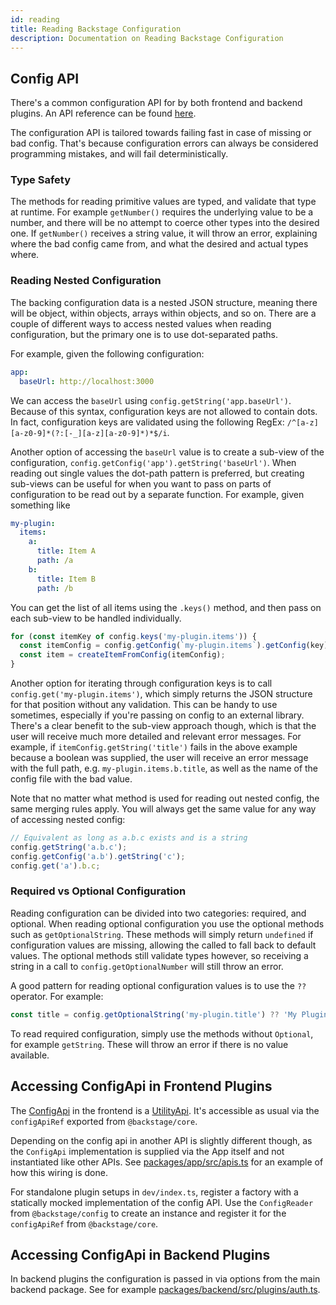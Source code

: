 ```yaml
---
id: reading
title: Reading Backstage Configuration
description: Documentation on Reading Backstage Configuration
---
```


## Config API

There's a common configuration API for by both frontend and backend plugins. An
API reference can be found [here](../reference/utility-apis/Config.md).

The configuration API is tailored towards failing fast in case of missing or bad
config. That's because configuration errors can always be considered programming
mistakes, and will fail deterministically.

### Type Safety

The methods for reading primitive values are typed, and validate that type at
runtime. For example `getNumber()` requires the underlying value to be a number,
and there will be no attempt to coerce other types into the desired one. If
`getNumber()` receives a string value, it will throw an error, explaining where
the bad config came from, and what the desired and actual types where.

### Reading Nested Configuration

The backing configuration data is a nested JSON structure, meaning there will be
object, within objects, arrays within objects, and so on. There are a couple of
different ways to access nested values when reading configuration, but the
primary one is to use dot-separated paths.

For example, given the following configuration:

```yaml
app:
  baseUrl: http://localhost:3000
```

We can access the `baseUrl` using `config.getString('app.baseUrl')`. Because of
this syntax, configuration keys are not allowed to contain dots. In fact,
configuration keys are validated using the following RegEx:
`/^[a-z][a-z0-9]*(?:[-_][a-z][a-z0-9]*)*$/i`.

Another option of accessing the `baseUrl` value is to create a sub-view of the
configuration, `config.getConfig('app').getString('baseUrl')`. When reading out
single values the dot-path pattern is preferred, but creating sub-views can be
useful for when you want to pass on parts of configuration to be read out by a
separate function. For example, given something like

```yaml
my-plugin:
  items:
    a:
      title: Item A
      path: /a
    b:
      title: Item B
      path: /b
```

You can get the list of all items using the `.keys()` method, and then pass on
each sub-view to be handled individually.

```ts
for (const itemKey of config.keys('my-plugin.items')) {
  const itemConfig = config.getConfig(`my-plugin.items`).getConfig(key);
  const item = createItemFromConfig(itemConfig);
}
```

Another option for iterating through configuration keys is to call
`config.get('my-plugin.items')`, which simply returns the JSON structure for
that position without any validation. This can be handy to use sometimes,
especially if you're passing on config to an external library. There's a clear
benefit to the sub-view approach though, which is that the user will receive
much more detailed and relevant error messages. For example, if
`itemConfig.getString('title')` fails in the above example because a boolean was
supplied, the user will receive an error message with the full path, e.g.
`my-plugin.items.b.title`, as well as the name of the config file with the bad
value.

Note that no matter what method is used for reading out nested config, the same
merging rules apply. You will always get the same value for any way of accessing
nested config:

```ts
// Equivalent as long as a.b.c exists and is a string
config.getString('a.b.c');
config.getConfig('a.b').getString('c');
config.get('a').b.c;
```

### Required vs Optional Configuration

Reading configuration can be divided into two categories: required, and
optional. When reading optional configuration you use the optional methods such
as `getOptionalString`. These methods will simply return `undefined` if
configuration values are missing, allowing the called to fall back to default
values. The optional methods still validate types however, so receiving a string
in a call to `config.getOptionalNumber` will still throw an error.

A good pattern for reading optional configuration values is to use the `??`
operator. For example:

```ts
const title = config.getOptionalString('my-plugin.title') ?? 'My Plugin';
```

To read required configuration, simply use the methods without `Optional`, for
example `getString`. These will throw an error if there is no value available.

## Accessing ConfigApi in Frontend Plugins

The [ConfigApi](../reference/utility-apis/Config.md) in the frontend is a
[UtilityApi](../api/utility-apis.md). It's accessible as usual via the
`configApiRef` exported from `@backstage/core`.

Depending on the config api in another API is slightly different though, as the
`ConfigApi` implementation is supplied via the App itself and not instantiated
like other APIs. See
[packages/app/src/apis.ts](https://github.com/backstage/backstage/blob/244eef851f5aa19f91c7c9b5c12d5df95cf482ca/packages/app/src/apis.ts#L66)
for an example of how this wiring is done.

For standalone plugin setups in `dev/index.ts`, register a factory with a
statically mocked implementation of the config API. Use the `ConfigReader` from
`@backstage/config` to create an instance and register it for the `configApiRef`
from `@backstage/core`.

## Accessing ConfigApi in Backend Plugins

In backend plugins the configuration is passed in via options from the main
backend package. See for example
[packages/backend/src/plugins/auth.ts](https://github.com/backstage/backstage/blob/244eef851f5aa19f91c7c9b5c12d5df95cf482ca/packages/backend/src/plugins/auth.ts#L23).
